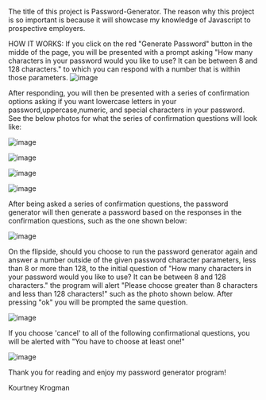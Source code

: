 The title of this project is Password-Generator. The reason why this project is so important is because it will showcase my knowledge of Javascript to prospective employers.

HOW IT WORKS: If you click on the red "Generate Password" button in the midde of the page, you will be presented with a prompt asking "How many characters in your password would you like to use? It can be between 8 and 128 characters." to which you can respond with a number that is within those parameters. 
![image](https://user-images.githubusercontent.com/95041311/149601439-7330969f-dab0-4418-b9d8-398637bc9232.png)

After responding, you will then be presented with a series of confirmation options asking if you want lowercase letters in your password,uppercase,numeric, and special characters in your password. See the below photos for what the series of confirmation questions will look like:

![image](https://user-images.githubusercontent.com/95041311/149601491-55e2c6d4-ec16-4ec9-a952-23c0830027fc.png)

![image](https://user-images.githubusercontent.com/95041311/149601508-9143e353-df42-40a7-a270-8b267a9fef9d.png)

![image](https://user-images.githubusercontent.com/95041311/149601525-db4dc8a0-cf3b-469e-8211-ebbbe8f04db0.png)

![image](https://user-images.githubusercontent.com/95041311/149601548-f48de647-ae9f-4589-bf1a-4548f09babd6.png)

After being asked a series of confirmation questions, the password generator will then generate a password based on the responses in the confirmation questions, such as the one shown below:

![image](https://user-images.githubusercontent.com/95041311/149601659-a97f600f-9666-4a9d-8868-75797345fd11.png)

On the flipside, should you choose to run the password generator again and answer a number outside of the given password character parameters, less than 8 or more than 128, to the initial question of "How many characters in your password would you like to use? It can be between 8 and 128 characters." the program will alert "Please choose greater than 8 characters and less than 128 characters!" such as the photo shown below. After pressing "ok" you will be prompted the same question.

![image](https://user-images.githubusercontent.com/95041311/149601839-fb49547f-0bb7-4eab-9122-458fbd8b7589.png)

If you choose 'cancel' to all of the following confirmational questions, you will be alerted with "You have to choose at least one!"

![image](https://user-images.githubusercontent.com/95041311/149601929-d601c4da-b242-4608-9528-0edd997d33aa.png)

Thank you for reading and enjoy my password generator program!

Kourtney Krogman
